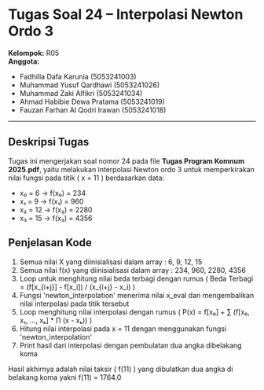 # Tugas Soal 24 – Interpolasi Newton Ordo 3

**Kelompok:** R05  
**Anggota:**    
- Fadhilla Dafa Karunia (5053241003)  
- Muhammad Yusuf Qardhawi (5053241026)
- Muhammad Zaki Alfikri (5053241034)
- Ahmad Habibie Dewa Pratama (5053241019)
- Fauzan Farhan Al Qodri Irawan (5053241018)

---

## Deskripsi Tugas
Tugas ini mengerjakan soal nomor 24 pada file **Tugas Program Komnum 2025.pdf**, yaitu melakukan interpolasi Newton ordo 3 untuk memperkirakan nilai fungsi pada titik \( x = 11 \) berdasarkan data:
- x₀ = 6 → f(x₀) = 234
- x₁ = 9 → f(x₁) = 960
- x₂ = 12 → f(x₂) = 2280
- x₃ = 15 → f(x₃) = 4356

## Penjelasan Kode
1. Semua nilai X yang diinisialisasi dalam array : 6, 9, 12, 15
2. Semua nilai f(x) yang diinisialisasi dalam array : 234, 960, 2280, 4356
3. Loop untuk menghitung nilai beda terbagi dengan rumus \( Beda Terbagi = (f[x_{i+j}] - f[x_i]) / (x_{i+j} - x_i) \)
4. Fungsi 'newton_interpolation' menerima nilai x_eval dan mengembalikan nilai interpolasi pada titik tersebut
5. Loop menghitung nilai interpolasi dengan rumus \( P(x) = f[x₀] + ∑ (f[x₀, x₁, ..., xₖ] * ∏ (x - xₖ)) \)
4. Hitung nilai interpolasi pada x = 11 dengan menggunakan fungsi 'newton_interpolation'
5. Print hasil dari interpolasi dengan pembulatan dua angka dibelakang koma

Hasil akhirnya adalah nilai taksir \( f(11) \) yang dibulatkan dua angka di belakang koma yakni f(11) = 1764.0